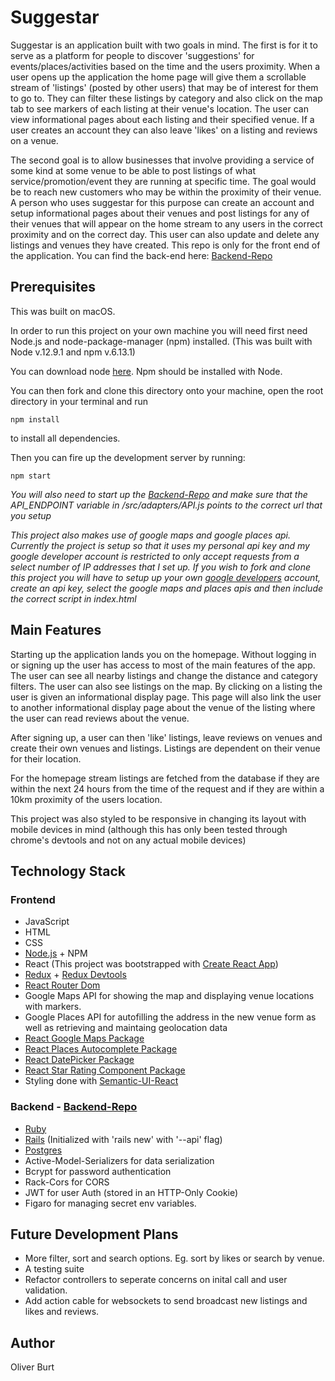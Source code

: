 # Suggestar

Suggestar is an application built with two goals in mind. The first is for it to serve as a platform for people to discover 'suggestions' for events/places/activities based on the time and the users proximity. When a user opens up the application the home page will give them a scrollable stream of 'listings' (posted by other users) that may be of interest for them to go to. They can filter these listings by category and also click on the map tab to see markers of each listing at their venue's location. The user can view informational pages about each listing and their specified venue. If a user creates an account they can also leave 'likes' on a listing and reviews on a venue.

The second goal is to allow businesses that involve providing a service of some kind at some venue to be able to post listings of what service/promotion/event they are running at specific time. The goal would be to reach new customers who may be within the proximity of their venue. A person who uses suggestar for this purpose can create an account and setup informational pages about their venues and post listings for any of their venues that will appear on the home stream to any users in the correct proximity and on the correct day. This user can also update and delete any listings and venues they have created.
This repo is only for the front end of the application. You can find the back-end here: [Backend-Repo](https://github.com/oliburt/suggestar-backend)


## Prerequisites

This was built on macOS.

In order to run this project on your own machine you will need first need Node.js and node-package-manager (npm) installed. (This was built with Node v.12.9.1 and npm v.6.13.1)

You can download node [here](https://nodejs.org/en/).
Npm should be installed with Node.

You can then fork and clone this directory onto your machine, open the root directory in your terminal and run

```
npm install
```
to install all dependencies.

Then you can fire up the development server by running:
```
npm start
```

*You will also need to start up the [Backend-Repo](https://github.com/oliburt/suggestar-backend) and make sure that the API_ENDPOINT variable in /src/adapters/API.js points to the correct url that you setup*

*This project also makes use of google maps and google places api. Currently the project is setup so that it uses my personal api key and my google developer account is restricted to only accept requests from a select number of IP addresses that I set up. If you wish to fork and clone this project you will have to setup up your own [google developers](https://console.developers.google.com/) account, create an api key, select the google maps and places apis and then include the correct script in index.html*


## Main Features

Starting up the application lands you on the homepage. Without logging in or signing up the user has access to most of the main features of the app. The user can see all nearby listings and change the distance and category filters. The user can also see listings on the map. By clicking on a listing the user is given an informational display page. This page will also link the user to another informational display page about the venue of the listing where the user can read reviews about the venue.

After signing up, a user can then 'like' listings, leave reviews on venues and create their own venues and listings. Listings are dependent on their venue for their location.

For the homepage stream listings are fetched from the database if they are within the next 24 hours from the time of the request and if they are within a 10km proximity of the users location.

This project was also styled to be responsive in changing its layout with mobile devices in mind (although this has only been tested through chrome's devtools and not on any actual mobile devices)

## Technology Stack

### Frontend

- JavaScript
- HTML
- CSS
- [Node.js]((https://nodejs.org/en/)) + NPM
- React (This project was bootstrapped with [Create React App](https://github.com/facebook/create-react-app))
- [Redux](https://redux.js.org/) + [Redux Devtools](https://chrome.google.com/webstore/detail/redux-devtools/lmhkpmbekcpmknklioeibfkpmmfibljd?hl=en)
- [React Router Dom](https://reacttraining.com/react-router/web/guides/quick-start)
- Google Maps API for showing the map and displaying venue locations with markers.
- Google Places API for autofilling the address in the new venue form as well as retrieving and maintaing geolocation data
- [React Google Maps Package](https://tomchentw.github.io/react-google-maps/)
- [React Places Autocomplete Package](https://github.com/hibiken/react-places-autocomplete)
- [React DatePicker Package](https://reactdatepicker.com/)
- [React Star Rating Component Package](https://github.com/voronianski/react-star-rating-component)
- Styling done with [Semantic-UI-React](https://react.semantic-ui.com/)

### Backend - [Backend-Repo](https://github.com/oliburt/suggestar-backend)

- [Ruby](https://www.ruby-lang.org/en/documentation/)
- [Rails](https://rubyonrails.org/) (Initialized with 'rails new' with '--api' flag)
- [Postgres](https://www.postgresql.org/)
- Active-Model-Serializers for data serialization
- Bcrypt for password authentication
- Rack-Cors for CORS
- JWT for user Auth (stored in an HTTP-Only Cookie)
- Figaro for managing secret env variables.


## Future Development Plans

- More filter, sort and search options. Eg. sort by likes or search by venue.
- A testing suite
- Refactor controllers to seperate concerns on inital call and user validation.
- Add action cable for websockets to send broadcast new listings and likes and reviews.

## Author

Oliver Burt